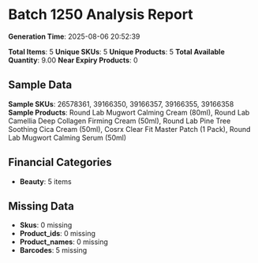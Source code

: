 # Batch 1250 Analysis Report

**Generation Time**: 2025-08-06 20:52:39

**Total Items**: 5
**Unique SKUs**: 5
**Unique Products**: 5
**Total Available Quantity**: 9.00
**Near Expiry Products**: 0

## Sample Data
**Sample SKUs**: 26578361, 39166350, 39166357, 39166355, 39166358
**Sample Products**: Round Lab Mugwort Calming Cream (80ml), Round Lab Camellia Deep Collagen Firming Cream (50ml), Round Lab Pine Tree Soothing Cica Cream (50ml), Cosrx Clear Fit Master Patch (1 Pack), Round Lab Mugwort Calming Serum (50ml)

## Financial Categories
- **Beauty**: 5 items

## Missing Data
- **Skus**: 0 missing
- **Product_ids**: 0 missing
- **Product_names**: 0 missing
- **Barcodes**: 5 missing

